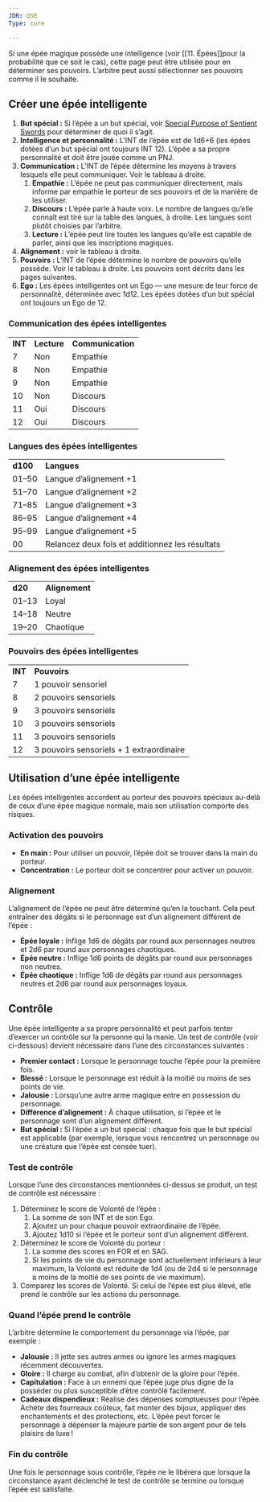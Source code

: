 ```yaml
---
JDR: OSE
Type: core

---
```


Si une épée magique possède une intelligence (voir [[11. Épées]]pour la probabilité que ce soit le cas), cette page peut être utilisée pour en déterminer ses pouvoirs. L’arbitre peut aussi sélectionner ses pouvoirs comme il le souhaite.

## Créer une épée intelligente

1. **But spécial :** Si l’épée a un but spécial, voir [Special Purpose of Sentient Swords](https://oldschoolessentials.necroticgnome.com/fr/srd/index.php/Special_Purpose_of_Sentient_Swords "Special Purpose of Sentient Swords") pour déterminer de quoi il s’agit.
2. **Intelligence et personnalité :** L’INT de l’épée est de 1d6+6 (les épées dotées d’un but spécial ont toujours INT 12). L’épée a sa propre personnalité et doit être jouée comme un PNJ.
3. **Communication :** L’INT de l’épée détermine les moyens à travers lesquels elle peut communiquer. Voir le tableau à droite.
    1. **Empathie :** L’épée ne peut pas communiquer directement, mais informe par empathie le porteur de ses pouvoirs et de la manière de les utiliser.
    2. **Discours :** L’épée parle à haute voix. Le nombre de langues qu’elle connaît est tiré sur la table des langues, à droite. Les langues sont plutôt choisies par l’arbitre.
    3. **Lecture :** L’épée peut lire toutes les langues qu’elle est capable de parler, ainsi que les inscriptions magiques.
4. **Alignement :** voir le tableau à droite.
5. **Pouvoirs :** L’INT de l’épée détermine le nombre de pouvoirs qu’elle possède. Voir le tableau à droite. Les pouvoirs sont décrits dans les pages suivantes.
6. **Ego :** Les épées intelligentes ont un Ego — une mesure de leur force de personnalité, déterminée avec 1d12. Les épées dotées d’un but spécial ont toujours un Ego de 12.

### Communication des épées intelligentes

|   |   |   |
|---|---|---|
|**INT**|**Lecture**|**Communication**|
|7|Non|Empathie|
|8|Non|Empathie|
|9|Non|Empathie|
|10|Non|Discours|
|11|Oui|Discours|
|12|Oui|Discours|

### Langues des épées intelligentes

|   |   |
|---|---|
|**d100**|**Langues**|
|01–50|Langue d’alignement +1|
|51–70|Langue d’alignement +2|
|71–85|Langue d’alignement +3|
|86–95|Langue d’alignement +4|
|95–99|Langue d’alignement +5|
|00|Relancez deux fois et additionnez les résultats|

### Alignement des épées intelligentes

|   |   |
|---|---|
|**d20**|**Alignement**|
|01–13|Loyal|
|14–18|Neutre|
|19–20|Chaotique|

### Pouvoirs des épées intelligentes

|   |   |
|---|---|
|**INT**|**Pouvoirs**|
|7|1 pouvoir sensoriel|
|8|2 pouvoirs sensoriels|
|9|3 pouvoirs sensoriels|
|10|3 pouvoirs sensoriels|
|11|3 pouvoirs sensoriels|
|12|3 pouvoirs sensoriels + 1 extraordinaire|

## Utilisation d’une épée intelligente

Les épées intelligentes accordent au porteur des pouvoirs spéciaux au-delà de ceux d’une épée magique normale, mais son utilisation comporte des risques.

### Activation des pouvoirs

- **En main :** Pour utiliser un pouvoir, l’épée doit se trouver dans la main du porteur.
- **Concentration :** Le porteur doit se concentrer pour activer un pouvoir.

### Alignement

L’alignement de l’épée ne peut être déterminé qu’en la touchant. Cela peut entraîner des dégâts si le personnage est d’un alignement différent de l’épée :

- **Épée loyale :** Inflige 1d6 de dégâts par round aux personnages neutres et 2d6 par round aux personnages chaotiques.
- **Épée neutre :** Inflige 1d6 points de dégâts par round aux personnages non neutres.
- **Épée chaotique :** Inflige 1d6 de dégâts par round aux personnages neutres et 2d6 par round aux personnages loyaux.

## Contrôle

Une épée intelligente a sa propre personnalité et peut parfois tenter d’exercer un contrôle sur la personne qui la manie. Un test de contrôle (voir ci-dessous) devient nécessaire dans l’une des circonstances suivantes :

- **Premier contact :** Lorsque le personnage touche l’épée pour la première fois.
- **Blessé :** Lorsque le personnage est réduit à la moitié ou moins de ses points de vie.
- **Jalousie :** Lorsqu’une autre arme magique entre en possession du personnage.
- **Différence d’alignement :** À chaque utilisation, si l’épée et le personnage sont d’un alignement différent.
- **But spécial :** Si l’épée a un but spécial : chaque fois que le but spécial est applicable (par exemple, lorsque vous rencontrez un personnage ou une créature que l’épée est censée tuer).

### Test de contrôle

Lorsque l’une des circonstances mentionnées ci-dessus se produit, un test de contrôle est nécessaire :

1. Déterminez le score de Volonté de l’épée :
    1. La somme de son INT et de son Ego.
    2. Ajoutez un pour chaque pouvoir extraordinaire de l’épée.
    3. Ajoutez 1d10 si l’épée et le porteur sont d’un alignement différent.
2. Déterminez le score de Volonté du porteur :
    1. La somme des scores en FOR et en SAG.
    2. Si les points de vie du personnage sont actuellement inférieurs à leur maximum, la Volonté est réduite de 1d4 (ou de 2d4 si le personnage a moins de la moitié de ses points de vie maximum).
3. Comparez les scores de Volonté. Si celui de l’épée est plus élevé, elle prend le contrôle sur les actions du personnage.

### Quand l’épée prend le contrôle

L’arbitre détermine le comportement du personnage via l’épée, par exemple :

- **Jalousie :** Il jette ses autres armes ou ignore les armes magiques récemment découvertes.
- **Gloire :** Il charge au combat, afin d’obtenir de la gloire pour l’épée.
- **Capitulation :** Face à un ennemi que l’épée juge plus digne de la posséder ou plus susceptible d’être contrôlé facilement.
- **Cadeaux dispendieux :** Réalise des dépenses somptueuses pour l’épée. Achète des fourreaux coûteux, fait monter des bijoux, appliquer des enchantements et des protections, etc. L’épée peut forcer le personnage à dépenser la majeure partie de son argent pour de tels plaisirs de luxe !

### Fin du contrôle

Une fois le personnage sous contrôle, l’épée ne le libérera que lorsque la circonstance ayant déclenché le test de contrôle se termine ou lorsque l’épée est satisfaite.